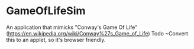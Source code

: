 # GameOfLifeSim
An application that mimicks "Conway's Game Of Life" (https://en.wikipedia.org/wiki/Conway%27s_Game_of_Life)
Todo
  ~Convert this to an applet, so it's browser friendly.
